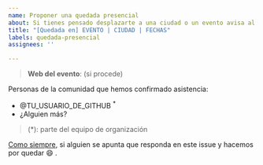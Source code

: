 ```yaml
---
name: Proponer una quedada presencial
about: Si tienes pensado desplazarte a una ciudad o un evento avisa al resto
title: "[Quedada en] EVENTO | CIUDAD | FECHAS"
labels: quedada-presencial
assignees: ''

---
```


> **Web del evento**: (si procede)

<!-- Mensaje opcional -->

Personas de la comunidad que hemos confirmado asistencia:
* @TU_USUARIO_DE_GITHUB <sup>*</sup>
* ¿Alguien más?

> (*): parte del equipo de organización

[Como siempre](https://github.com/ComBuildersES/punto-de-encuentro/blob/main/CONTRIBUTING.md#encuentros-presenciales), si alguien se apunta que  responda en este issue y hacemos por quedar 😄 .
